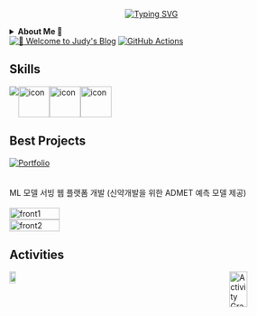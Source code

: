 <!--<img src="https://capsule-render.vercel.app/api?type=waving&color=0:8EC5FC,50:E0C3FC,100:8EC5FC&height=100&section=header&text=&fontSize=0" width="100%"/>-->

<div align="center">

  [![Typing SVG](https://readme-typing-svg.demolab.com?font=Margarine&size=30&pause=1000&color=43A2F7&random=false&width=300&lines=Hello%2C+I'm+Judy+Kim)](https://git.io/typing-svg)
</div>

<details>
<summary><strong>About Me 🐰</strong></summary>

<br>
<h3>Interested in</h3>

<strong>Web & Cloud</strong>
<p>I dream of becoming a developer and am currently enhancing my technical skills through consistent development activities.<br>Please look forward to my future growth!</p>
<p>저는 고등학생 때 처음으로 개발에 관심을 가져 공부를 시작했고, 웹 개발과 취미로 게임 개발을 공부했습니다.
<br>다양한 프로젝트를 통해 개발 실력을 키웠고, Backend 직무로 취업을 희망하고 있습니다.</p>

<br>
<h3>Education</h3>
  
<strong>2017.03~2020.01</strong> 
  [경북과학고등학교 Gyeongbuk Science High School 25th](https://school.gyo6.net/kbs-english/main.do?sysId=kbs-english) (Pohang, Korea)

<strong>2020.03~2025.02</strong> 
 [중앙대학교 Chung-Ang University](https://neweng.cau.ac.kr/index.do) Double majored in [IE](https://ie.cau.ac.kr/_eng/), [Software](https://cse.cau.ac.kr/eng/main.php) (Seoul, Korea)

<strong>2024.04~2024.10</strong>
 [Kakao Cloud School in JEJU 5th](https://rapa-kakaocloudschool-apply.goorm.io/) (Jeju Island, Korea)

<br>
<h3>저와 함께하고 싶으신가요?</h3>
<p>저는 팀 목표를 위해 협력하는 것을 중요시하며, 주어진 역할을 충실히 수행하는 사람입니다.</p>

<li>새로운 기술과 프로젝트에 도전하는 것을 즐깁니다.</li>
<li>정보를 명확하고 논리적으로 전달하는 데 능합니다.</li>
<li>본질에 집중하는 것을 중요하게 여깁니다.</li>
<li>팀 내에서 행복한 분위기를 이끌며 일합니다!</li>

<h5>✨ 취업 준비중 (Web BE) ✨ <a href="mailto:sohuikim2020@naver.com">sohuikim2020@naver.com</a> 클릭하면 이메일을 보낼 수 있어요!</h5>
<br>

</details>

<div>
  <div>
    <a href="https://judy-kimsohui.github.io/Blog/" target="_blank"><img src="https://img.shields.io/badge/Welcome%20to%20Judy's%20Blog-f0e1fe?style=for-the-badge" alt="🩵 Welcome to Judy's Blog"/></a>
    <a href="https://github.com/judy-kimsohui/Blog"><img src="https://img.shields.io/badge/github%20actions-%232671E5.svg?style=for-the-badge&logo=githubactions&logoColor=white" alt="GitHub Actions"/></a>
  </div>
</div>
<h2>Skills</h2>
<div>

<div style="display: flex; align-items: flex-start;">
  <img src="https://skillicons.dev/icons?i=react,spring,flask,express,nodejs,mysql,postgres&theme=light" />
  <img src="https://techstack-generator.vercel.app/docker-icon.svg" alt="icon" width="55" height="55" />
  <img src="https://techstack-generator.vercel.app/kubernetes-icon.svg" alt="icon" width="55" height="55" />
  <img src="https://techstack-generator.vercel.app/aws-icon.svg" alt="icon" width="55" height="55" />
</div>

<h2>Best Projects</h2>
<div style="display: flex; flex-direction: column;">
  <a href="https://gigantic-cement-0b5.notion.site/Portfolio-7348d60bd91641b7be5c0ced48fa460f?pvs=4" target="_blank"><img src="https://img.shields.io/badge/Portfolio-f6cad9?style=for-the-badge" alt="Portfolio"/></a>
  <br>
  <br>
  ML 모델 서빙 웹 플랫폼 개발 (신약개발을 위한 ADMET 예측 모델 제공)<br>
  <br>
  <img width="42%" alt="front1" src="https://github.com/judy-kimsohui/judy-kimsohui/assets/83997634/5e67c7f4-45c9-4ae8-a9cb-4f3fea00ca72">
  <img width="42%" alt="front2" src="https://github.com/judy-kimsohui/judy-kimsohui/assets/83997634/cd281f81-9a7c-456e-9088-6632d2171b2c">

  <div style="display: flex; flex-direction: row;">
    <div>
  </div>
</div>
</div>
</div>
<h2>Activities</h2>
<div style="display: flex; justify-content: space-between;">
<a href="https://github.com/judy-kimsohui">
    <img src="https://github-readme-stats.vercel.app/api/top-langs/?username=junia3&layout=donut&show_icons=true&theme=material-palenight&hide_border=true&bg_color=20232a&icon_color=c9a8ff&text_color=fff&title_color=c9a8ff&count_private=true&exclude_repo=Face-Transfer-Application" width="30%" alt="Top Languages"/>
</a> 
<a href="https://github.com/judy-kimsohui">
    <img src="https://github-readme-activity-graph.vercel.app/graph?username=judy-kimsohui&theme=react-dark&bg_color=20232a&hide_border=true&line=c9a8ff&color=c9a8ff" width="53%" alt="Activity Graph"/>
</a>
</div>

<!--<img src="https://capsule-render.vercel.app/api?type=waving&color=0:8EC5FC,50:E0C3FC,100:8EC5FC&height=100&section=footer&text=&fontSize=0" width="100%"/>-->
<!--<img src="https://capsule-render.vercel.app/api?type=rect&color=0:8EC5FC,50:E0C3FC,100:8EC5FC&height=40&section=footer&text=&fontSize=0" width="100%"/>-->
